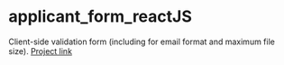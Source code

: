 # applicant_form_reactJS

Client-side validation form (including for email format and maximum file size).
[Project link](https://greatdeal.space/applicant_form/)
